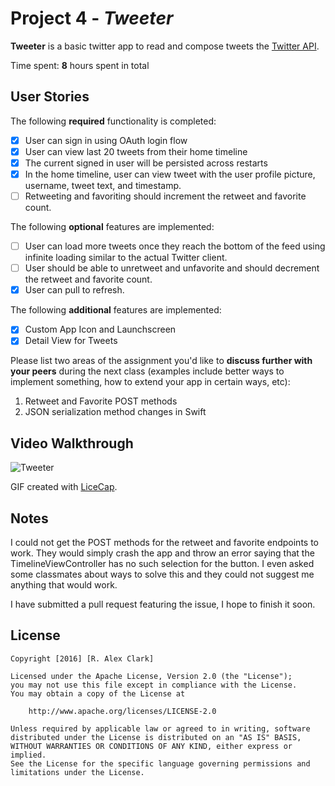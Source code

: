 # Project 4 - *Tweeter*

**Tweeter** is a basic twitter app to read and compose tweets the [Twitter API](https://apps.twitter.com/).

Time spent: **8** hours spent in total

## User Stories

The following **required** functionality is completed:

- [x] User can sign in using OAuth login flow
- [x] User can view last 20 tweets from their home timeline
- [x] The current signed in user will be persisted across restarts
- [x] In the home timeline, user can view tweet with the user profile picture, username, tweet text, and timestamp.
- [ ] Retweeting and favoriting should increment the retweet and favorite count.

The following **optional** features are implemented:

- [ ] User can load more tweets once they reach the bottom of the feed using infinite loading similar to the actual Twitter client.
- [ ] User should be able to unretweet and unfavorite and should decrement the retweet and favorite count.
- [x] User can pull to refresh.

The following **additional** features are implemented:

- [x] Custom App Icon and Launchscreen
- [x] Detail View for Tweets

Please list two areas of the assignment you'd like to **discuss further with your peers** during the next class (examples include better ways to implement something, how to extend your app in certain ways, etc):

1. Retweet and Favorite POST methods
2. JSON serialization method changes in Swift

## Video Walkthrough 

![Tweeter](https://cloud.githubusercontent.com/assets/6467543/12879701/5ae1776e-ce05-11e5-901d-3ab3e6825cc5.gif)

GIF created with [LiceCap](http://www.cockos.com/licecap/).

## Notes

I could not get the POST methods for the retweet and favorite endpoints to work. They would simply crash the app and throw an error saying that the TimelineViewController has no such selection for the button. I even asked some classmates about ways to solve this and they could not suggest me anything that would work.

I have submitted a pull request featuring the issue, I hope to finish it soon.

## License

    Copyright [2016] [R. Alex Clark]

    Licensed under the Apache License, Version 2.0 (the "License");
    you may not use this file except in compliance with the License.
    You may obtain a copy of the License at

        http://www.apache.org/licenses/LICENSE-2.0

    Unless required by applicable law or agreed to in writing, software
    distributed under the License is distributed on an "AS IS" BASIS,
    WITHOUT WARRANTIES OR CONDITIONS OF ANY KIND, either express or implied.
    See the License for the specific language governing permissions and
    limitations under the License.

